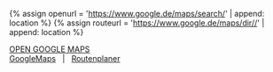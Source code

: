 {% assign openurl  = 'https://www.google.de/maps/search/' | append: location %}
{% assign routeurl = 'https://www.google.de/maps/dir//'   | append: location %}

<div class="googlemaps">
	<a href="{{ openurl }}" target="_blank">OPEN GOOGLE MAPS</a>
	<div id="googlemaps"></div>
	<div class="clearfix"></div>
</div>
<a href="{{ openurl }}" target="_blank">GoogleMaps</a> &nbsp; | &nbsp;
<a href="{{ routeurl }}" target="_blank">Routenplaner</a>

<script type="text/javascript">
	function initializeGoogleMaps() {
		var mapOptions = {
			zoom: 15,
{% if latitude && longitude %}
			center: new google.maps.LatLng( {{ latitude }}, {{ longitude }} ),
{% endif %}
			mapTypeId: google.maps.MapTypeId.ROADMAP
		}
		var map = new google.maps.Map(document.getElementById("googlemaps"), mapOptions);
		var transitLayer = new google.maps.TransitLayer();
		transitLayer.setMap(map);
	}

	if (document.location.hostname !== 'localhost') {
		var script = document.createElement('script');
		script.type = 'text/javascript';
		script.src = '//maps.googleapis.com/maps/api/js?key=AIzaSyCWYks9hlALQXqdJJJnSDZPrLBO213TVIo&sensor=false&callback=initializeGoogleMaps';
		script.async = true;
		document.head.appendChild(script);
	}
</script>
